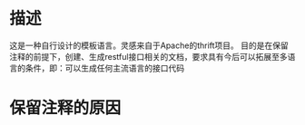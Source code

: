 # 描述
这是一种自行设计的模板语言。灵感来自于Apache的thrift项目。
目的是在保留注释的前提下，创建、生成restful接口相关的文档，要求具有今后可以拓展至多语言的条件，即：可以生成任何主流语言的接口代码

# 保留注释的原因
